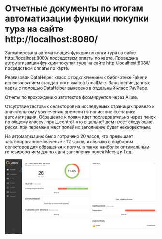 # Отчетные документы по итогам автоматизации функции покупки тура на сайте http://localhost:8080/

Запланирована автоматизация функции покупки тура на сайте http://localhost:8080/ посредством оплаты по карте. Проведена автоматизаиция функции покупки тура на сайте http://localhost:8080/ посредством оплаты по карте.

Реализован DataHelper класс с подключением к библиотеке Faker и использованием стандартного класса LocalDate. Заполнение данных карты с помощью DataHelper вынесено в отдельный класс PayPage.

Отчеты по прохождению автотестов формируются через Allure.

Отсутствие тестовых селекторов на исследуемых страницах привело к значительному увелечению времени на написание сценариев автоматизации. Обращение к полям идет последовательно через поиск по общему классу .input__control, что в дальнейшем несет следующие риски: при перемене мест полей их заполнение будет неккоректным.

На автоматизацию было потрачено 20 часов, что превышает запланированное значение - 12 часов, и связано с подбором селекторов для обращения к полям, а также наиболее оптимальным генерированием данных для заполнения полей Месяц и Год.

![alt text](allure28.png)